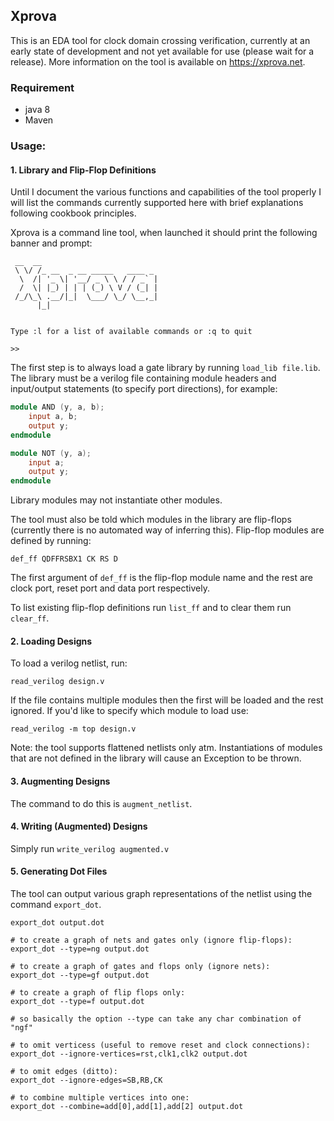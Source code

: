 ## Xprova

This is an EDA tool for clock domain crossing verification, currently at an
early state of development and not yet available for use (please wait for a
release). More information on the tool is available on <https://xprova.net>.

### Requirement

* java 8
* Maven

### Usage:

#### 1. Library and Flip-Flop Definitions

Until I document the various functions and capabilities of the tool properly I
will list the commands currently supported here with brief explanations
following cookbook principles.

Xprova is a command line tool, when launched it should print the following
banner and prompt:

```
 __  __
 \ \/ /_ __  _ __ _____   ____ _
  \  /| '_ \| '__/ _ \ \ / / _` |
  /  \| |_) | | | (_) \ V / (_| |
 /_/\_\ .__/|_|  \___/ \_/ \__,_|
      |_|


Type :l for a list of available commands or :q to quit

>>
```

The first step is to always load a gate library by running `load_lib
file.lib`. The library must be a verilog file containing module headers and
input/output statements (to specify port directions), for example:

```Verilog
module AND (y, a, b);
	input a, b;
	output y;
endmodule

module NOT (y, a);
	input a;
	output y;
endmodule
```

Library modules may not instantiate other modules.

The tool must also be told which modules in the library are flip-flops
(currently there is no automated way of inferring this). Flip-flop modules are
defined by running:

```
def_ff QDFFRSBX1 CK RS D
```

The first argument of `def_ff` is the flip-flop module name and the rest are
clock port, reset port and data port respectively.

To list existing flip-flop definitions run `list_ff` and to clear them run
`clear_ff`.

#### 2. Loading Designs

To load a verilog netlist, run:

```
read_verilog design.v
```

If the file contains multiple modules then the first will be loaded and the
rest ignored. If you'd like to specify which module to load use:

```
read_verilog -m top design.v
```

Note: the tool supports flattened netlists only atm. Instantiations of modules
that are not defined in the library will cause an Exception to be thrown.

#### 3. Augmenting Designs

The command to do this is `augment_netlist`.

#### 4. Writing (Augmented) Designs

Simply run `write_verilog augmented.v`

#### 5. Generating Dot Files

The tool can output various graph representations of the netlist using the
command `export_dot`.

```
export_dot output.dot

# to create a graph of nets and gates only (ignore flip-flops):
export_dot --type=ng output.dot

# to create a graph of gates and flops only (ignore nets):
export_dot --type=gf output.dot

# to create a graph of flip flops only:
export_dot --type=f output.dot

# so basically the option --type can take any char combination of "ngf"

# to omit verticess (useful to remove reset and clock connections):
export_dot --ignore-vertices=rst,clk1,clk2 output.dot

# to omit edges (ditto):
export_dot --ignore-edges=SB,RB,CK

# to combine multiple vertices into one:
export_dot --combine=add[0],add[1],add[2] output.dot

```

